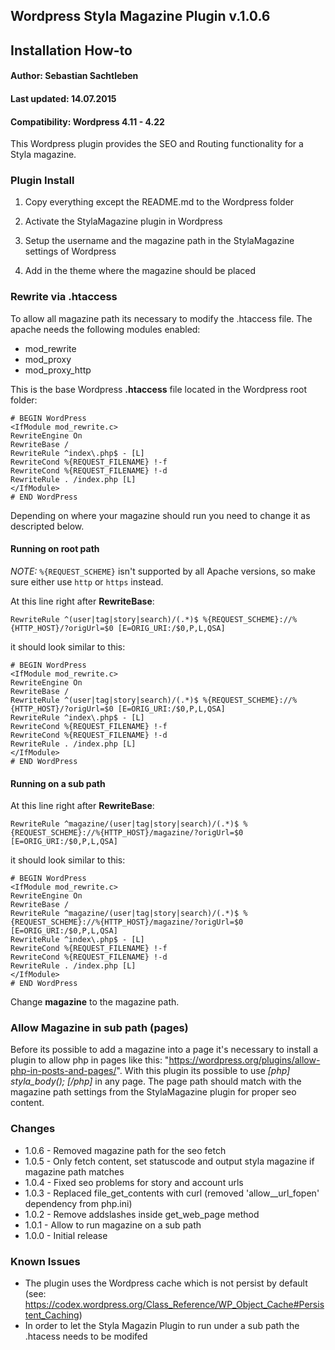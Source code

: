 ## Wordpress Styla Magazine Plugin v.1.0.6
## Installation How-to
#### Author: Sebastian Sachtleben
#### Last updated: 14.07.2015
#### Compatibility: Wordpress 4.11 - 4.22

This Wordpress plugin provides the SEO and Routing functionality for a Styla magazine.

### Plugin Install

1. Copy everything except the README.md to the Wordpress folder

2. Activate the StylaMagazine plugin in Wordpress

3. Setup the username and the magazine path in the StylaMagazine settings of Wordpress

4. Add **<?PHP styla_body(); ?>** in the theme where the magazine should be placed

### Rewrite via .htaccess

To allow all magazine path its necessary to modify the .htaccess file. The apache needs the following modules enabled:

* mod_rewrite
* mod_proxy
* mod_proxy_http

This is the base Wordpress **.htaccess** file located in the Wordpress root folder:

    # BEGIN WordPress
    <IfModule mod_rewrite.c>
    RewriteEngine On
    RewriteBase /
    RewriteRule ^index\.php$ - [L]
    RewriteCond %{REQUEST_FILENAME} !-f
    RewriteCond %{REQUEST_FILENAME} !-d
    RewriteRule . /index.php [L]
    </IfModule>
    # END WordPress

Depending on where your magazine should run you need to change it as descripted below.

#### Running on root path

_NOTE:_ `%{REQUEST_SCHEME}` isn't supported by all Apache versions, so make sure either use `http` or `https` instead.

At this line right after **RewriteBase**:

    RewriteRule ^(user|tag|story|search)/(.*)$ %{REQUEST_SCHEME}://%{HTTP_HOST}/?origUrl=$0 [E=ORIG_URI:/$0,P,L,QSA]

it should look similar to this:

    # BEGIN WordPress
    <IfModule mod_rewrite.c>
    RewriteEngine On
    RewriteBase /
    RewriteRule ^(user|tag|story|search)/(.*)$ %{REQUEST_SCHEME}://%{HTTP_HOST}/?origUrl=$0 [E=ORIG_URI:/$0,P,L,QSA]
    RewriteRule ^index\.php$ - [L]
    RewriteCond %{REQUEST_FILENAME} !-f
    RewriteCond %{REQUEST_FILENAME} !-d
    RewriteRule . /index.php [L]
    </IfModule>
    # END WordPress

#### Running on a sub path

At this line right after **RewriteBase**:

    RewriteRule ^magazine/(user|tag|story|search)/(.*)$ %{REQUEST_SCHEME}://%{HTTP_HOST}/magazine/?origUrl=$0 [E=ORIG_URI:/$0,P,L,QSA]

it should look similar to this:

    # BEGIN WordPress
    <IfModule mod_rewrite.c>
    RewriteEngine On
    RewriteBase /
    RewriteRule ^magazine/(user|tag|story|search)/(.*)$ %{REQUEST_SCHEME}://%{HTTP_HOST}/magazine/?origUrl=$0 [E=ORIG_URI:/$0,P,L,QSA]
    RewriteRule ^index\.php$ - [L]
    RewriteCond %{REQUEST_FILENAME} !-f
    RewriteCond %{REQUEST_FILENAME} !-d
    RewriteRule . /index.php [L]
    </IfModule>
    # END WordPress

Change **magazine** to the magazine path.     

### Allow Magazine in sub path (pages)

Before its possible to add a magazine into a page it's necessary to install a plugin to allow php in pages like this: "https://wordpress.org/plugins/allow-php-in-posts-and-pages/". With this plugin its possible to use *[php] styla_body(); [/php]* in any page. The page path should match with the magazine path settings from the StylaMagazine plugin for proper seo content.

### Changes

* 1.0.6 - Removed magazine path for the seo fetch
* 1.0.5 - Only fetch content, set statuscode and output styla magazine if magazine path matches
* 1.0.4 - Fixed seo problems for story and account urls
* 1.0.3 - Replaced file_get_contents with curl (removed 'allow__url_fopen' dependency from php.ini)
* 1.0.2 - Remove addslashes inside get_web_page method
* 1.0.1 - Allow to run magazine on a sub path
* 1.0.0 - Initial release

### Known Issues

* The plugin uses the Wordpress cache which is not persist by default (see: https://codex.wordpress.org/Class_Reference/WP_Object_Cache#Persistent_Caching)
* In order to let the Styla Magazin Plugin to run under a sub path the .htacess needs to be modifed
